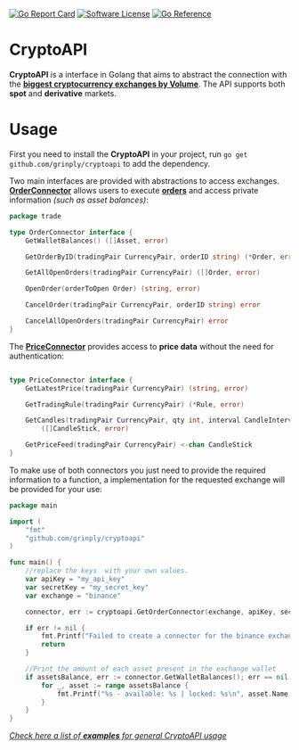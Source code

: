[![Go Report Card](https://goreportcard.com/badge/github.com/grinply/universal-crypto-api?style=flat-square)](https://goreportcard.com/report/github.com/grinply/universal-crypto-api)
[![Software License](https://img.shields.io/badge/license-MIT-brightgreen.svg?style=flat-square)](/LICENSE.md)
[![Go Reference](https://pkg.go.dev/badge/github.com/grinply/cryptoapi.svg)](https://pkg.go.dev/github.com/victorl2/kate-backtester)
# CryptoAPI

**CryptoAPI** is a interface in Golang that aims to abstract the connection with the [**biggest cryptocurrency exchanges by Volume**](https://coinmarketcap.com/rankings/exchanges/). The API supports both **spot** and **derivative** markets. 



# Usage

First you need to install the **CryptoAPI** in your project, run `go get github.com/grinply/cryptoapi` to add the dependency.

Two main interfaces are provided with abstractions to access exchanges. [**OrderConnector**]((trade/order_connector.go)) allows users to execute [**orders**](https://www.tradingpedia.com/bitcoin-guide/what-types-of-orders-to-trade-bitcoin-on-crypto-exchanges-are-there/) and access private information _(such as asset balances)_:

```go
package trade

type OrderConnector interface {
	GetWalletBalances() ([]Asset, error)

	GetOrderByID(tradingPair CurrencyPair, orderID string) (*Order, error)

	GetAllOpenOrders(tradingPair CurrencyPair) ([]Order, error)

	OpenOrder(orderToOpen Order) (string, error)

	CancelOrder(tradingPair CurrencyPair, orderID string) error

	CancelAllOpenOrders(tradingPair CurrencyPair) error
}

```

The [**PriceConnector**](trade/price_connector.go) provides access to **price data** without the need for authentication:

```go

type PriceConnector interface {
	GetLatestPrice(tradingPair CurrencyPair) (string, error)

	GetTradingRule(tradingPair CurrencyPair) (*Rule, error)

	GetCandles(tradingPair CurrencyPair, qty int, interval CandleInterval) 
        ([]CandleStick, error)

	GetPriceFeed(tradingPair CurrencyPair) <-chan CandleStick
}
```

To make use of both connectors you just need to provide the required information to a function, a implementation for the requested exchange will be provided for your use:

```go
package main

import (
	"fmt"
	"github.com/grinply/cryptoapi"
)

func main() {
    //replace the keys  with your own values.
    var apiKey = "my_api_key"
    var secretKey = "my_secret_key"
    var exchange = "binance"

	connector, err := cryptoapi.GetOrderConnector(exchange, apiKey, secretKey, false)

	if err != nil {
		fmt.Printf("Failed to create a connector for the binance exchange with the provided credentials. %v\n", err.Error())
		return
	}

	//Print the amount of each asset present in the exchange wallet
	if assetsBalance, err := connector.GetWalletBalances(); err == nil {
		for _, asset := range assetsBalance {
			fmt.Printf("%s - available: %s | locked: %s\n", asset.Name, asset.FreeQty, asset.LockedQty)
		}
	}
}
```

[_Check here a list of **examples** for general CryptoAPI usage_](docs/)